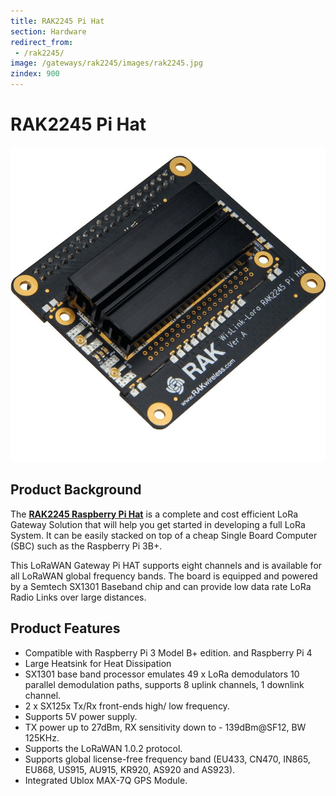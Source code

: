 ```yaml
---
title: RAK2245 Pi Hat
section: Hardware
redirect_from:
 - /rak2245/
image: /gateways/rak2245/images/rak2245.jpg
zindex: 900
---
```

# RAK2245 Pi Hat

![Figure 1: RAK2245](images/rak2245.jpg)

## Product Background

The [**RAK2245 Raspberry Pi Hat**](https://store.rakwireless.com/products/rak2245-pi-hat) is a complete and cost efficient LoRa Gateway Solution that will help you get started in developing a full LoRa System. It can be easily stacked on top of a cheap Single Board Computer (SBC) such as the Raspberry Pi 3B+.

This LoRaWAN Gateway Pi HAT supports eight channels and is available for all LoRaWAN global frequency bands. The board is equipped and powered by a Semtech SX1301 Baseband chip and can provide low data rate LoRa Radio Links over large distances.

## Product Features
* Compatible with Raspberry Pi 3 Model B+ edition. and Raspberry Pi 4
* Large Heatsink for Heat Dissipation
* SX1301 base band processor emulates 49 x LoRa demodulators 10 parallel demodulation paths, supports 8 uplink channels, 1 downlink channel.
* 2 x SX125x Tx/Rx front-ends high/ low frequency.
* Supports 5V power supply.
* TX power up to 27dBm, RX sensitivity down to - 139dBm@SF12, BW 125KHz.
* Supports the LoRaWAN 1.0.2 protocol.
* Supports global license-free frequency band (EU433, CN470, IN865, EU868, US915, AU915, KR920, AS920 and AS923).
* Integrated Ublox MAX-7Q GPS Module.
